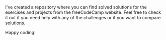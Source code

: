I've created a repository where you can find solved solutions for the exercises and projects from the freeCodeCamp website. Feel free to check it out if you need help with any of the challenges or if you want to compare solutions.

Happy coding!
